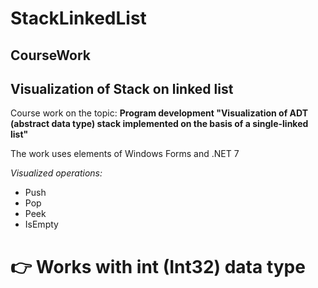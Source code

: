 # StackLinkedList
## CourseWork
## Visualization of Stack on linked list
Course work on the topic:   **Program development "Visualization of ADT (abstract data type) stack implemented on the basis of a single-linked list"**

The work uses elements of Windows Forms and .NET 7

*Visualized operations:*
- Push  
- Pop  
- Peek  
- IsEmpty

# :point_right: Works with int (Int32) data type